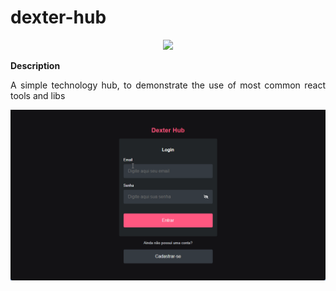 # dexter-hub
<p align="center">
   <img src="http://img.shields.io/static/v1?label=STATUS&message=ALREADY%20DEVELOPED&color=green&style=for-the-badge" #vitrinedev/>
</p>

<div align="justify">
<b>Description</b>

<p>A simple technology hub, to demonstrate the use of most common react tools and libs</p>

![Page layout](https://github.com/dexter2k8/dexter-hub/blob/main/public/page.gif)

</div>
